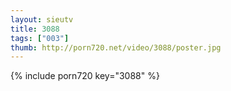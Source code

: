 ```yaml
--- 
layout: sieutv
title: 3088
tags: ["003"]
thumb: http://porn720.net/video/3088/poster.jpg
---
```

{% include porn720 key="3088" %} 
